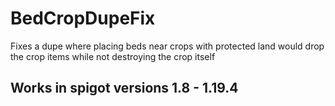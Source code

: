 # BedCropDupeFix
Fixes a dupe where placing beds near crops with protected land would drop the crop items while not destroying the crop itself

## Works in spigot versions 1.8 - 1.19.4
